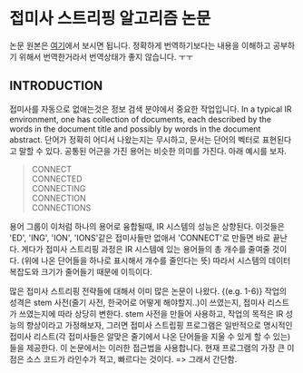 # 접미사 스트리핑 알고리즘 논문

논문 원본은 [여기](originalPaper.txt)에서 보시면 됩니다.
정확하게 번역하기보다는 내용을 이해하고 공부하기 위해서 번역한거라서 번역상태가 좋지 않습니다. ㅜㅜ

## INTRODUCTION
접미사를 자동으로 없애는것은 정보 검색 분야에서 중요한 작업입니다.
In a typical IR environment, one has collection of documents, each described by the words in the document title and possibly by words in the document abstract.
단어가 정확히 어디서 나왔는지는 무시하고, 문서는 단어의 벡터로 표현된다고 말할 수 있다.
공통된 어근을 가진 용어는 비슷한 의미를 가진다.
아래 예시를 보자.

> CONNECT<br/>
> CONNECTED<br/>
> CONNECTING<br/>
> CONNECTION<br/>
> CONNECTIONS

용어 그룹이 이처럼 하나의 용어로 융합될때, IR 시스템의 성능은 상향된다.
이것들은 'ED', 'ING', 'ION', 'IONS'같은 접미사들만 없애서 'CONNECT'로 만들면 바로 끝난다.
게다가 접미사 스트리핑 과정은 IR 시스템에 있는 용어들의 총 개수를 줄여줄 것이다. (위에 나온 단어들을 하나로 표시해서 개수를 줄인다는 뜻)
따라서 시스템의 데이터 복잡도와 크기가 줄어들기 때문에 이득이다.

많은 접미사 스트리핑 전략들에 대해서 이미 많은 논문이 나왔다. {(e.g. 1-6)}
작업의 성격은 stem 사전(줄기 사전, 한국어로 어떻게 해야할지..)이 쓰였는지, 접미사 리스트가 쓰였는지에 따라 상당히 변한다.
stem 사전을 만들어 사용하고, 작업의 목적은 IR 성능의 향상이라고 가정해보자, 그러면 접미사 스트립핑 프로그램은 일반적으로 명시적인 접미사 리스트(각 접미사들은 알맞은 줄기에서 나온 단어들을 지울 수 있게 할 수 있는)들을 제공한다.
이 논문에서는 이러한 접근법을 사용합니다.
현재 프로그램의 가장 큰 이점은 소스 코드가 라인수가 적고, 빠르다는 것이다. => 그래서 간단함.
